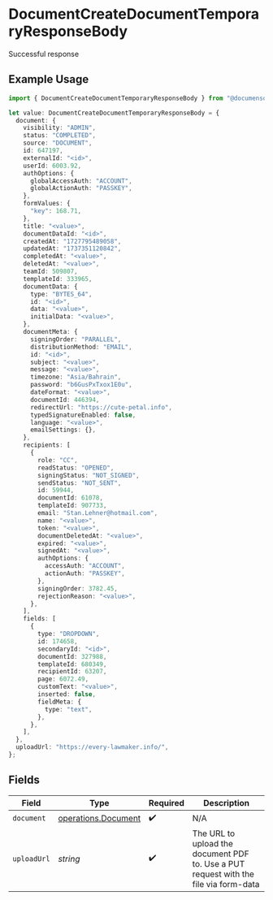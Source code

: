 # DocumentCreateDocumentTemporaryResponseBody

Successful response

## Example Usage

```typescript
import { DocumentCreateDocumentTemporaryResponseBody } from "@documenso/sdk-typescript/models/operations";

let value: DocumentCreateDocumentTemporaryResponseBody = {
  document: {
    visibility: "ADMIN",
    status: "COMPLETED",
    source: "DOCUMENT",
    id: 647197,
    externalId: "<id>",
    userId: 6003.92,
    authOptions: {
      globalAccessAuth: "ACCOUNT",
      globalActionAuth: "PASSKEY",
    },
    formValues: {
      "key": 168.71,
    },
    title: "<value>",
    documentDataId: "<id>",
    createdAt: "1727795489058",
    updatedAt: "1737351120842",
    completedAt: "<value>",
    deletedAt: "<value>",
    teamId: 509807,
    templateId: 333965,
    documentData: {
      type: "BYTES_64",
      id: "<id>",
      data: "<value>",
      initialData: "<value>",
    },
    documentMeta: {
      signingOrder: "PARALLEL",
      distributionMethod: "EMAIL",
      id: "<id>",
      subject: "<value>",
      message: "<value>",
      timezone: "Asia/Bahrain",
      password: "b6GusPxTxox1E0u",
      dateFormat: "<value>",
      documentId: 446394,
      redirectUrl: "https://cute-petal.info",
      typedSignatureEnabled: false,
      language: "<value>",
      emailSettings: {},
    },
    recipients: [
      {
        role: "CC",
        readStatus: "OPENED",
        signingStatus: "NOT_SIGNED",
        sendStatus: "NOT_SENT",
        id: 59944,
        documentId: 61078,
        templateId: 907733,
        email: "Stan.Lehner@hotmail.com",
        name: "<value>",
        token: "<value>",
        documentDeletedAt: "<value>",
        expired: "<value>",
        signedAt: "<value>",
        authOptions: {
          accessAuth: "ACCOUNT",
          actionAuth: "PASSKEY",
        },
        signingOrder: 3782.45,
        rejectionReason: "<value>",
      },
    ],
    fields: [
      {
        type: "DROPDOWN",
        id: 174658,
        secondaryId: "<id>",
        documentId: 327988,
        templateId: 680349,
        recipientId: 63207,
        page: 6072.49,
        customText: "<value>",
        inserted: false,
        fieldMeta: {
          type: "text",
        },
      },
    ],
  },
  uploadUrl: "https://every-lawmaker.info/",
};
```

## Fields

| Field                                                                                | Type                                                                                 | Required                                                                             | Description                                                                          |
| ------------------------------------------------------------------------------------ | ------------------------------------------------------------------------------------ | ------------------------------------------------------------------------------------ | ------------------------------------------------------------------------------------ |
| `document`                                                                           | [operations.Document](../../models/operations/document.md)                           | :heavy_check_mark:                                                                   | N/A                                                                                  |
| `uploadUrl`                                                                          | *string*                                                                             | :heavy_check_mark:                                                                   | The URL to upload the document PDF to. Use a PUT request with the file via form-data |